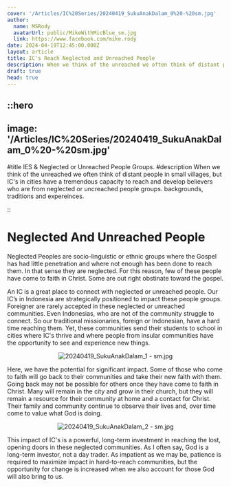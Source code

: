 ```yaml
---
cover: '/Articles/IC%20Series/20240419_SukuAnakDalam_0%20-%20sm.jpg'
author:
  name: MSRody
  avatarUrl: public/MikeWithMicBlue_sm.jpg
  link: https://www.facebook.com/mike.rody
date: 2024-04-19T12:45:00.000Z
layout: article
title: IC's Reach Neglected and Unreached People
description: When we think of the unreached we often think of distant people in small villages, but IC's in cities have a tremendous capacity to reach and develop believers who are from neglected or uncreached people groups.
draft: true
head: true
---
```


::hero
---
image: '/Articles/IC%20Series/20240419_SukuAnakDalam_0%20-%20sm.jpg'
---

#title
IES & Neglected or Unreached People Groups.
#description
 When we think of the unreached we often think of distant people in small villages, but IC's in cities have a tremendous capacity to reach and develop believers who are from neglected or uncreached people groups. backgrounds, traditions and expereinces.

::


#  Neglected And Unreached People

Neglected Peoples are socio-linguistic or ethnic groups where the Gospel has had little penetration and where not enough has been done to reach them. In that sense they are neglected. For this reason, few of these people have come to faith in Christ. Some are out right obstinate toward the gospel.  

An IC is a great place to connect with neglected or unreached people. Our IC’s in Indonesia are strategically positioned to impact these people groups. Foreigner are rarely accepted in these neglected or unreached communities. Even Indonesias, who are not of the community struggle to connect. So our traditional missionaries, foreign or Indonesian, have a hard time reaching them. Yet, these communities send their students to school in cities where IC's thrive and where people from insular communities have the opportunity to see and experience new things.  

<center>

![20240419_SukuAnakDalam_1 - sm.jpg](/Articles/IC%20Series/20240419_SukuAnakDalam_1%20-%20sm.jpg)

</center>



Here, we have the potential for significant impact. Some of those who come to faith will go back to their communities and take their new faith with them. Going back may not be possible for others once they have come to faith in Christ. Many will remain in the city and grow in their church, but they will remain a resource for their community at home and a contact for Christ. Their family and community continue to observe their lives and, over time come to value what God is doing.  

<center>

![20240419_SukuAnakDalam_2 - sm.jpg](/Articles/IC%20Series/20240419_SukuAnakDalam_2%20-%20sm.jpg)

</center>

This impact of IC's is a powerful, long-term investment in reaching the lost, opening doors in these neglected communities. As I often say, God is a long-term investor, not a day trader. As impatient as we may be, patience is required to maximize impact in hard-to-reach communities, but the opportunity for change is increased when we also account for those God will also bring to us.  
